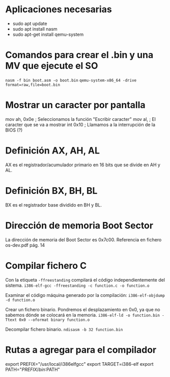 # Aplicaciones necesarias
* sudo apt update
* sudo apt install nasm
* sudo apt-get install qemu-system

# Comandos para crear el .bin y una MV que ejecute el SO

`nasm -f bin boot.asm -o boot.bin`
`qemu-system-x86_64 -drive format=raw,file=boot.bin`

# Mostrar un caracter por pantalla

mov ah, 0x0e    ; Seleccionamos la función "Escribir caracter"
mov al, <char>  ; El caracter que se va a mostrar
int 0x10        ; Llamamos a la interrupción de la BIOS (?)

# Definición AX, AH, AL

AX es el registrador/acumulador primario en 16 bits que se divide en AH y AL.

# Definición BX, BH, BL

BX es el registrador base dividido en BH y BL.

# Dirección de memoria Boot Sector

La dirección de memoria del Boot Sector es 0x7c00. Referencia en fichero os-dev.pdf pág. 14

# Compilar fichero C

Con la etiqueta `-ffreestanding` compilará el código independientemente del sistema.
`i386-elf-gcc -ffreestanding -c function.c -o function.o`

Examinar el código máquina generado por la compilación:
`i386-elf-objdump -d function.o`

Crear un fichero binario. Pondremos el desplazamiento en 0x0, ya que no sabemos dónde se colocará en la memoria.
`i386-elf-ld -o function.bin -Ttext 0x0 --oformat binary function.o`

Decompilar fichero binario.
`ndisasm -b 32 function.bin`

# Rutas a agregar para el compilador
export PREFIX="/usr/local/i386elfgcc"
export TARGET=i386-elf
export PATH="$PREFIX/bin:$PATH"
